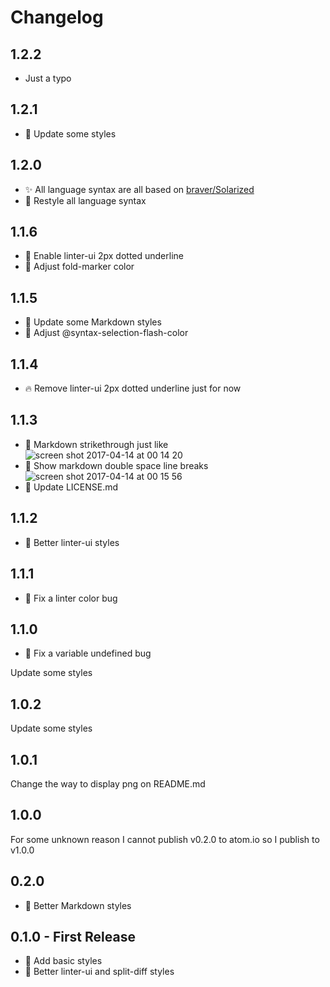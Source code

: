 # Changelog

## 1.2.2

* Just a typo

## 1.2.1

* :lipstick: Update some styles

## 1.2.0

* :sparkles: All language syntax are all based on [braver/Solarized](https://github.com/braver/Solarized)
* :lipstick: Restyle all language syntax

## 1.1.6

* :lipstick: Enable linter-ui 2px dotted underline
* :lipstick: Adjust fold-marker color

## 1.1.5

* :lipstick: Update some Markdown styles
* :lipstick: Adjust @syntax-selection-flash-color

## 1.1.4

* :fire: Remove linter-ui 2px dotted underline just for now

## 1.1.3

* :lipstick: Markdown strikethrough just like ![screen shot 2017-04-14 at 00 14 20](https://cloud.githubusercontent.com/assets/20783502/25013737/625f11e0-20a7-11e7-8915-9ba3208f90d5.png)
* :lipstick: Show markdown double space line breaks  ![screen shot 2017-04-14 at 00 15 56](https://cloud.githubusercontent.com/assets/20783502/25013801/941e2afe-20a7-11e7-91c4-c50aaf87477d.png)
* :page_facing_up: Update LICENSE.md

## 1.1.2

* :lipstick: Better linter-ui styles

## 1.1.1

* :bug: Fix a linter color bug

## 1.1.0

* :bug: Fix a variable undefined bug

Update some styles

## 1.0.2

Update some styles

## 1.0.1

Change the way to display png on README.md

## 1.0.0

For some unknown reason I cannot publish v0.2.0 to atom.io so I publish to v1.0.0

## 0.2.0

* :lipstick: Better Markdown styles

## 0.1.0 - First Release

* :lipstick: Add basic styles
* :lipstick: Better linter-ui and split-diff styles
